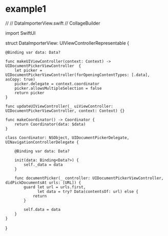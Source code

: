 # example1
//
//  DataImporterView.swift
//  CollageBuilder


import SwiftUI

struct DataImporterView: UIViewControllerRepresentable {
    
    @Binding var data: Data?
    
    func makeUIViewController(context: Context) -> UIDocumentPickerViewController  {
        let picker = UIDocumentPickerViewController(forOpeningContentTypes: [.data], asCopy: true)
        picker.delegate = context.coordinator
        picker.allowsMultipleSelection = false
        return picker
    }
    
    func updateUIViewController(_ uiViewController: UIDocumentPickerViewController, context: Context) {}
    
    func makeCoordinator() -> Coordinator {
        return Coordinator(data: $data)
    }
    
    class Coordinator: NSObject, UIDocumentPickerDelegate, UINavigationControllerDelegate {
        
        @Binding var data: Data?
        
        init(data: Binding<Data?>) {
            self._data = data
        }
        
        func documentPicker(_ controller: UIDocumentPickerViewController, didPickDocumentsAt urls: [URL]) {
            guard let url = urls.first,
                  let data = try? Data(contentsOf: url) else {
                return
            }
            
            self.data = data
        }
    }
}
